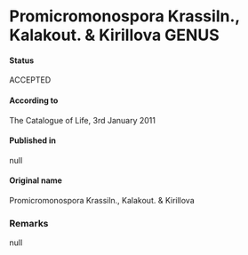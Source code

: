 # Promicromonospora Krassiln., Kalakout. & Kirillova GENUS

#### Status
ACCEPTED

#### According to
The Catalogue of Life, 3rd January 2011

#### Published in
null

#### Original name
Promicromonospora Krassiln., Kalakout. & Kirillova

### Remarks
null